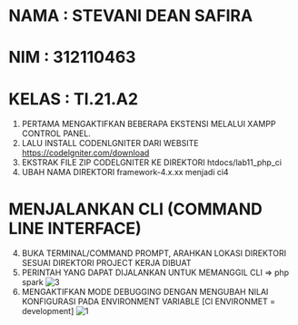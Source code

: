 # NAMA : STEVANI DEAN SAFIRA
# NIM : 312110463
# KELAS : TI.21.A2

1. PERTAMA MENGAKTIFKAN BEBERAPA EKSTENSI MELALUI XAMPP CONTROL PANEL.
2. LALU INSTALL CODENLGNITER DARI WEBSITE https://codelgniter.com/download
2. EKSTRAK FILE ZIP CODELGNITER KE DIREKTORI htdocs/lab11_php_ci
3. UBAH NAMA DIREKTORI framework-4.x.xx menjadi ci4

# MENJALANKAN CLI (COMMAND LINE INTERFACE)
4. BUKA TERMINAL/COMMAND PROMPT, ARAHKAN LOKASI DIREKTORI SESUAI DIREKTORI PROJECT KERJA DIBUAT
5. PERINTAH YANG DAPAT DIJALANKAN UNTUK MEMANGGIL CLI
=> php spark 
![3](https://github.com/stevanidean/Lab7Web/assets/92729505/a2c539fe-7abc-487f-8b6e-5bd566c21024)
6. MENGAKTIFKAN MODE DEBUGGING DENGAN MENGUBAH NILAI KONFIGURASI PADA ENVIRONMENT VARIABLE [CI ENVIRONMET = development]
![1](https://github.com/stevanidean/Lab7Web/assets/92729505/355ab136-4ea7-4533-a8d5-30e82b330096)
